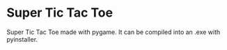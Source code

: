 # Super Tic Tac Toe
Super Tic Tac Toe made with pygame.
It can be compiled into an .exe with pyinstaller.
